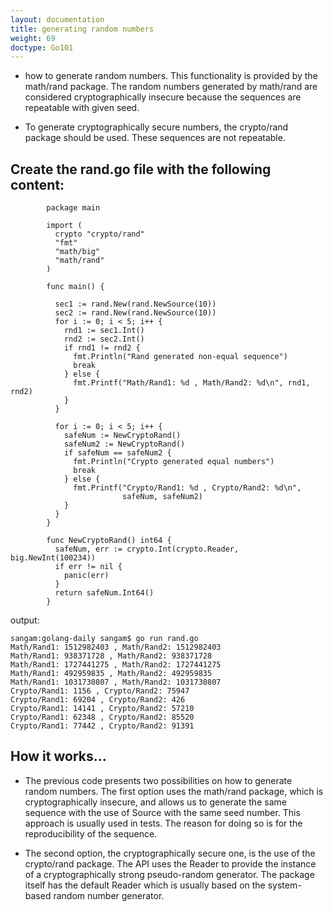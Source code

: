 ```yaml
---
layout: documentation
title: generating random numbers
weight: 69
doctype: Go101
---
```



- how to generate random numbers. This functionality is provided by the math/rand package. The random numbers generated by math/rand are considered cryptographically insecure because the sequences are repeatable with given seed.

- To generate cryptographically secure numbers, the crypto/rand package should be used. These sequences are not repeatable.

## Create the rand.go file with the following content:
```
        package main

        import (
          crypto "crypto/rand"
          "fmt"
          "math/big"
          "math/rand"
        )

        func main() {

          sec1 := rand.New(rand.NewSource(10))
          sec2 := rand.New(rand.NewSource(10))
          for i := 0; i < 5; i++ {
            rnd1 := sec1.Int()
            rnd2 := sec2.Int()
            if rnd1 != rnd2 {
              fmt.Println("Rand generated non-equal sequence")
              break
            } else {
              fmt.Printf("Math/Rand1: %d , Math/Rand2: %d\n", rnd1, rnd2)
            }
          }

          for i := 0; i < 5; i++ {
            safeNum := NewCryptoRand()
            safeNum2 := NewCryptoRand()
            if safeNum == safeNum2 {
              fmt.Println("Crypto generated equal numbers")
              break
            } else {
              fmt.Printf("Crypto/Rand1: %d , Crypto/Rand2: %d\n",
                         safeNum, safeNum2)
            }
          }
        }

        func NewCryptoRand() int64 {
          safeNum, err := crypto.Int(crypto.Reader, big.NewInt(100234))
          if err != nil {
            panic(err)
          }
          return safeNum.Int64()
        }

```
output:
```
sangam:golang-daily sangam$ go run rand.go 
Math/Rand1: 1512982403 , Math/Rand2: 1512982403
Math/Rand1: 938371728 , Math/Rand2: 938371728
Math/Rand1: 1727441275 , Math/Rand2: 1727441275
Math/Rand1: 492959835 , Math/Rand2: 492959835
Math/Rand1: 1031730807 , Math/Rand2: 1031730807
Crypto/Rand1: 1156 , Crypto/Rand2: 75947
Crypto/Rand1: 69204 , Crypto/Rand2: 426
Crypto/Rand1: 14141 , Crypto/Rand2: 57210
Crypto/Rand1: 62348 , Crypto/Rand2: 85520
Crypto/Rand1: 77442 , Crypto/Rand2: 91391

```

## How it works...

- The previous code presents two possibilities on how to generate random numbers. The first option uses the math/rand package, which is cryptographically insecure, and allows us to generate the same sequence with the use of Source with the same seed number. This approach is usually used in tests. The reason for doing so is for the reproducibility of the sequence.

- The second option, the cryptographically secure one, is the use of the crypto/rand package. The API uses the Reader to provide the instance of a cryptographically strong pseudo-random generator. The package itself has the default Reader which is usually based on the system-based random number generator.
